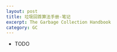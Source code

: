 ```yaml
---
layout: post
title: 垃圾回首算法手册-笔记
excerpt: The Garbage Collection Handbook
category: GC
---
```


- TODO
